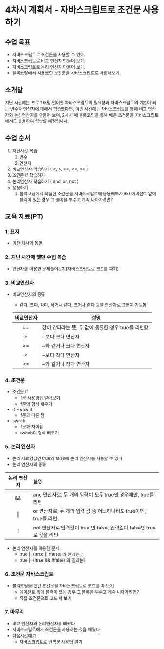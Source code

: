 # 4차시 계획서 - 자바스크립트로 조건문 사용하기

## 수업 목표

* 자바스크립트로 조건문을 사용할 수 있다.
* 자바스크립트로 비교 연산자 만들어 보기.
* 자바스크립트로 논리 연산자 만들어 보기.
* 블록코딩에서 사용했던 조건문을 자바스크립트로 사용해보기.

## 소개말

지난 시간에는 프로그래밍 언어인 자바스크립트의 필요성과 자바스크립트의 기본이 되는 변수와 연산자에 대해서 학습했다면, 이번 시간에는 자바스크립트를 통해 비교 연산자와 논리연산자를 만들어 보며, 2차시 때 블록코딩을 통해 배운 조건문을 자바스크립트에서도 응용하여 학습할 예정입니다.

## 수업 순서

1. 지난시간 복습
   1. 변수
   2. 연산자
2. 비교연산자 학습하기 ( <, >, ==, <=, \>= )
3. 조건문 if 학습하기
4. 논리연산자 학습하기 ( and, or, not )
5. 응용하기
   1. 블럭코딩에서 학습한 조건문을 자바스크립트에 응용해보자
      ex) 에이전트 앞에 블럭이 있는 경우 그 블록을 부수고 계속 나아가려면?

## 교육 자료(PT)

### 1. 표지

* 이전 차시와 동일

### 2. 지난 시간에 했던 수업 복습

* 연산자를 이용한 문제풀어보기(자바스크립트로 코드를 짜기)

### 3. 비교연산자

* 비교연산자의 종류
    * 같다, 크다, 작다, 작거나 같다, 크거나 같다 등을 연산자로 표현이 가능함
  
  | 비교연산자 | 설명                                                 |
  | :--------: | ---------------------------------------------------- |
  |     ==     | 값이 같다라는 뜻, 두 값이 동일한 경우 true를 리턴함. |
  |     >      | ~보다 크다 연산자                                    |
  |     >=     | ~와 같거나 크다 연산자                               |
  |     <      | ~보다 작다 연산자                                    |
  |     <=     | ~와 같거나 작다 연산자                               |

### 4. 조건문

* 조건문 if
    * if문 사용방법 알아보기
    * if문의 형식 배우기
* if ~ else if
    * if문과 다른 점
* switch
    * if문과 차이점
    * switch의 형식 배우기

### 5. 논리 연산자

* 논리 자료형값인 true와 false에 논리 연산자를 사용할 수 있다.
* 논리 연산자의 종류

| 논리 연산자 | 설명                                                         |
| :---------: | :----------------------------------------------------------- |
|     &&      | and 연산자로, 두 개의 입력이 모두 true인 경우에만, true를 리턴 |
|    \|\|     | or 연산자로, 두 개의 입력 값 중 어느하나라도 true이면 , true를 리턴 |
|      !      | not 연산자로 입력값이 true 면 false, 입력값이 false면 true로 값을 리턴 |

* 논리 연산자를 이용한 문제
    * true || (!true || !false) 의 결과는 ?
    * true || (!true && !!false) 의 결과는?

### 6. 조건문 자바스크립트

* 블럭코딩을 했던 조건문을 자바스크립트로 코드를 짜 보기
    * 에이전트 앞에 블럭이 있는 경우 그 블록을 부수고 계속 나아가려면?
    * 직접 조건문으로 코드 짜 보기

### 7. 마무리

* 비교 연산자와 논리연산자를 배웠다
* 자바스크립트에서 조건문을 사용하는 것을 배웠다
* 다음시간예고
    * 자바스크립트로 반복문 사용법 알기

